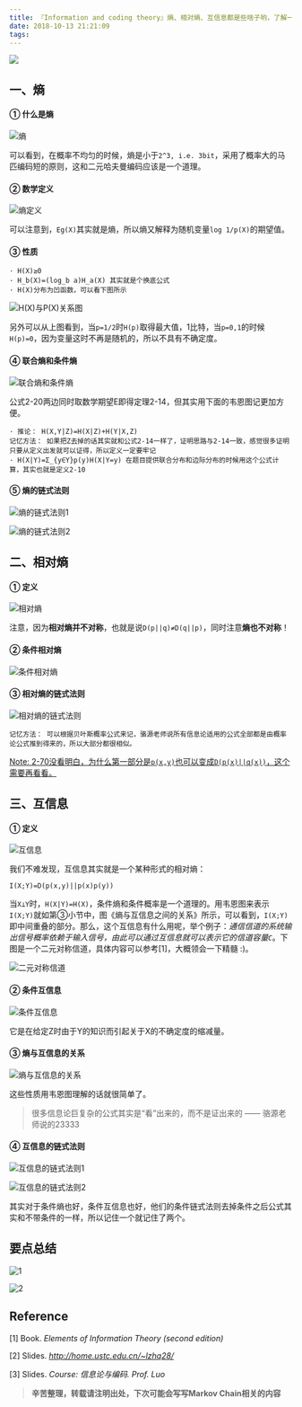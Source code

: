 ```yaml
---
title: 『Information and coding theory』熵、相对熵、互信息都是些啥子哟，了解一哈
date: 2018-10-13 21:21:09
tags:
---
```


![](http://cdn.huangjunqin.com/TIM截图20181013191531.png)

## 一、熵

#### ① 什么是熵

![熵](http://cdn.huangjunqin.com/TIM截图20181013162633.png)

可以看到，在概率不均匀的时候，熵是小于`2^3, i.e. 3bit`，采用了概率大的马匹编码短的原则，这和二元哈夫曼编码应该是一个道理。

#### ② 数学定义

![熵定义](http://cdn.huangjunqin.com/TIM截图20181013172209.png)

可以注意到，`Eg(X)`其实就是熵，所以熵又解释为随机变量`log 1/p(X)`的期望值。

#### ③ 性质

```
· H(X)≥0
· H_b(X)=(log_b a)H_a(X) 其实就是个换底公式
· H(X)分布为凹函数，可以看下图所示
```

![H(X)与P(X)关系图](http://cdn.huangjunqin.com/TIM截图20181013184214.png)

另外可以从上图看到，当`p=1/2`时`H(p)`取得最大值，1比特，当`p=0,1`的时候`H(p)=0`，因为变量这时不再是随机的，所以不具有不确定度。

<!-- more -->

#### ④ 联合熵和条件熵

![联合熵和条件熵](http://cdn.huangjunqin.com/TIM截图20181013185625.png)

公式2-20两边同时取数学期望E即得定理2-14，但其实用下面的韦恩图记更加方便。

```
· 推论： H(X,Y|Z)=H(X|Z)+H(Y|X,Z)
记忆方法： 如果把Z去掉的话其实就和公式2-14一样了，证明思路与2-14一致，感觉很多证明只要从定义出发就可以证得，所以定义一定要牢记
· H(X|Y)=Σ_{y∈Y}p(y)H(X|Y=y) 在题目提供联合分布和边际分布的时候用这个公式计算，其实也就是定义2-10
```

#### ⑤ 熵的链式法则

![熵的链式法则1](http://cdn.huangjunqin.com/TIM截图20181013195954.png)

![熵的链式法则2](http://cdn.huangjunqin.com/TIM截图20181013201140.png)

## 二、相对熵

#### ① 定义

![相对熵](http://cdn.huangjunqin.com/TIM截图20181013171540.png)

注意，因为**相对熵并不对称**，也就是说`D(p||q)≠D(q||p)`，同时注意**熵也不对称**！

#### ② 条件相对熵

![条件相对熵](http://cdn.huangjunqin.com/TIM截图20181013201740.png)

#### ③ 相对熵的链式法则

![相对熵的链式法则](http://cdn.huangjunqin.com/TIM截图20181013201849.png)

```
记忆方法： 可以根据贝叶斯概率公式来记，骆源老师说所有信息论适用的公式全部都是由概率论公式推到得来的，所以大部分都很相似。
```

<u>Note: 2-70没看明白，为什么第一部分是`p(x,y)`也可以变成`D(p(x)||q(x))`，这个需要再看看。</u>

## 三、互信息

#### ① 定义

![互信息](http://cdn.huangjunqin.com/TIM截图20181013163518.png)

我们不难发现，互信息其实就是一个某种形式的相对熵：

```
I(X;Y)=D(p(x,y)||p(x)p(y))
```

当`X⊥Y`时，`H(X|Y)=H(X)`，条件熵和条件概率是一个道理的。用韦恩图来表示`I(X;Y)`就如第③小节中，图《熵与互信息之间的关系》所示，可以看到，`I(X;Y)`即中间重叠的部分。那么，这个互信息有什么用呢，举个例子：*通信信道的系统输出信号概率依赖于输入信号，由此可以通过互信息就可以表示它的信道容量`C`*。下图是一个二元对称信道，具体内容可以参考[1]，大概领会一下精髓 :)。

![二元对称信道](http://cdn.huangjunqin.com/20161016215745500.png)

#### ② 条件互信息

![条件互信息](http://cdn.huangjunqin.com/TIM截图20181013200445.png)

它是在给定Z时由于Y的知识而引起关于X的不确定度的缩减量。

#### ③ 熵与互信息的关系

![熵与互信息的关系](http://cdn.huangjunqin.com/TIM截图20181013194416.png)

这些性质用韦恩图理解的话就很简单了。

> 很多信息论巨复杂的公式其实是“看”出来的，而不是证出来的 —— 骆源老师说的23333

#### ④ 互信息的链式法则

![互信息的链式法则1](http://cdn.huangjunqin.com/TIM截图20181013200815.png)

![互信息的链式法则2](http://cdn.huangjunqin.com/TIM截图20181013201149.png)

其实对于条件熵也好，条件互信息也好，他们的条件链式法则去掉条件之后公式其实和不带条件的一样，所以记住一个就记住了两个。

## 要点总结

![1](http://cdn.huangjunqin.com/TIM截图20181013205425.png)

![2](http://cdn.huangjunqin.com/TIM截图20181013205439.png)

## Reference

[1] Book. *Elements of Information Theory (second edition)*

[2] Slides. *http://home.ustc.edu.cn/~lzhq28/*

[3] Slides. *Course: 信息论与编码. Prof. Luo*

> **辛苦整理，转载请注明出处，下次可能会写写Markov Chain相关的内容**